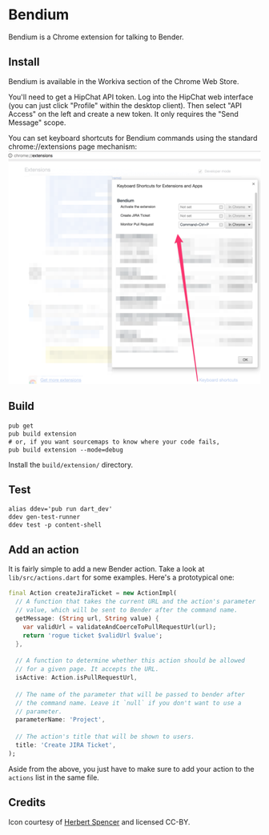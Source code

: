 # Bendium

Bendium is a Chrome extension for talking to Bender.

## Install

Bendium is available in the Workiva section of the Chrome Web Store.

You'll need to get a HipChat API token. Log into the HipChat web interface (you
can just click "Profile" within the desktop client). Then select "API Access"
on the left and create a new token. It only requires the "Send Message" scope.

You can set keyboard shortcuts for Bendium commands using the standard chrome://extensions page mechanism:
![creating keyboard shortcuts](/documentation/bendium_keyboard_shorcuts.png)

## Build

```
pub get
pub build extension
# or, if you want sourcemaps to know where your code fails,
pub build extension --mode=debug
```

Install the `build/extension/` directory.

## Test

```
alias ddev='pub run dart_dev'
ddev gen-test-runner
ddev test -p content-shell
```

## Add an action

It is fairly simple to add a new Bender action. Take a look at
`lib/src/actions.dart` for some examples. Here's a prototypical one:

```dart
final Action createJiraTicket = new ActionImpl(
  // A function that takes the current URL and the action's parameter
  // value, which will be sent to Bender after the command name.
  getMessage: (String url, String value) {
    var validUrl = validateAndCoerceToPullRequestUrl(url);
    return 'rogue ticket $validUrl $value';
  },
  
  // A function to determine whether this action should be allowed
  // for a given page. It accepts the URL.
  isActive: Action.isPullRequestUrl,
  
  // The name of the parameter that will be passed to bender after
  // the command name. Leave it `null` if you don't want to use a
  // parameter.
  parameterName: 'Project',
  
  // The action's title that will be shown to users.
  title: 'Create JIRA Ticket',
);
```

Aside from the above, you just have to make sure to add your action
to the `actions` list in the same file.

## Credits

Icon courtesy of [Herbert Spencer](https://thenounproject.com/hspencer/)
and licensed CC-BY.

